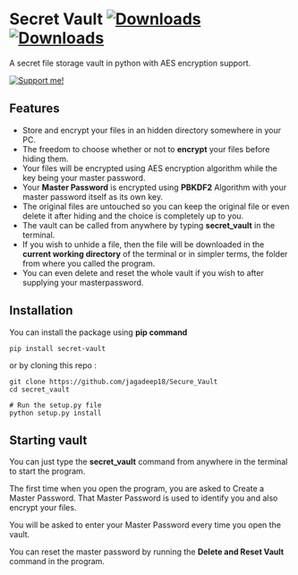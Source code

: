 # Secret Vault [![Downloads](https://static.pepy.tech/personalized-badge/secret-vault?period=total&units=international_system&left_color=black&right_color=orange&left_text=Total-Downloads)](https://pepy.tech/project/secret-vault) [![Downloads](https://static.pepy.tech/personalized-badge/secret-vault?period=month&units=international_system&left_color=black&right_color=orange&left_text=Downloads/month)](https://pepy.tech/project/secret-vault)
A secret file storage vault in python with AES encryption support. 


[![Support me!](https://www.buymeacoffee.com/assets/img/custom_images/orange_img.png)](https://www.buymeacoffee.com/jagadeep18)

## Features
* Store and encrypt your files in an hidden directory somewhere in your PC.
* The freedom to choose whether or not to **encrypt** your files before hiding them.
* Your files will be encrypted using AES encryption algorithm while the key being your master password.
* Your **Master Password** is encrypted using **PBKDF2** Algorithm with your master password itself as its own key.
* The original files are untouched so you can keep the original file or even delete it after hiding and the choice is completely up to you.
* The vault can be called from anywhere by typing **secret_vault** in the terminal.
* If you wish to unhide a file, then the file will be downloaded in the **current working directory** of the terminal or in simpler terms, the folder from where you called the program.
* You can even delete and reset the whole vault if you wish to after supplying your masterpassword.


## Installation
You can install the package using **pip command**
```
pip install secret-vault
```

or by cloning this repo : 
```
git clone https://github.com/jagadeep18/Secure_Vault
cd secret_vault

# Run the setup.py file
python setup.py install
```

## Starting vault
You can just type the **secret_vault** command from anywhere in the terminal to start the program.

The first time when you open the program, you are asked to Create a Master Password.
That Master Password is used to identify you and also encrypt your files.

You will be asked to enter your Master Password every time you open the vault.

You can reset the master password by running the **Delete and Reset Vault** command in the program.

